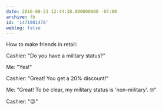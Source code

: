 ```yaml
---
date: 2016-08-23 12:44:38.000000000 -07:00
archive: fb
id: '1471981478'
weblog: false
---
```


How to make friends in retail:

Cashier: "Do you have a military status?"

Me: "Yes!"

Cashier: "Great! You get a 20% discount!"

Me: "Great! To be clear, my military status is 'non-military'. 🤓"

Cashier: "😡"
